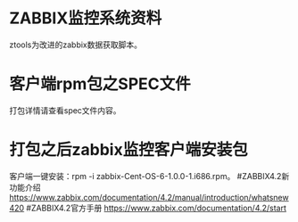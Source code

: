 # ZABBIX监控系统资料
ztools为改进的zabbix数据获取脚本。
# 客户端rpm包之SPEC文件
打包详情请查看spec文件内容。
# 打包之后zabbix监控客户端安装包
客户端一键安装：rpm -i zabbix-Cent-OS-6-1.0.0-1.i686.rpm。
#ZABBIX4.2新功能介绍
https://www.zabbix.com/documentation/4.2/manual/introduction/whatsnew420
#ZABBIX4.2官方手册
https://www.zabbix.com/documentation/4.2/start
